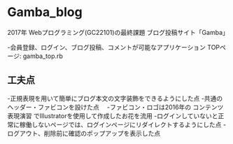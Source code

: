 # Gamba_blog
2017年 Webプログラミング(GC22101)の最終課題
ブログ投稿サイト「Gamba」

-会員登録、ログイン、ブログ投稿、コメントが可能なアプリケーション
TOPページ: gamba_top.rb
## 工夫点
-正規表現を用いて簡単にブログ本文の文字装飾をできるようにした点
-共通のヘッダー・ファビコンを設けた点
　-ファビコン・ロゴは2016年の コンテンツ表現演習 でIllustratorを使用して作成したお花を流用
-ログインしていないと正常に稼働しないページでは、ログインページにリダイレクトするようにした点
-ログアウト、削除前に確認のポップアップを表示した点
